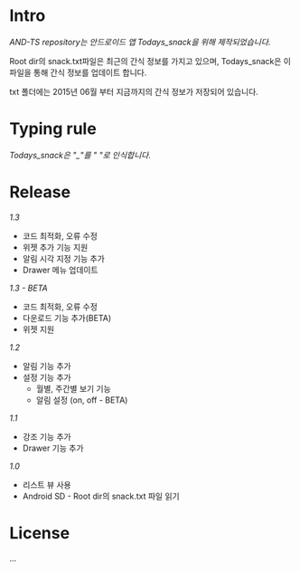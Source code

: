 # Intro

*AND-TS repository는 안드로이드 앱 Todays_snack을 위해 제작되었습니다.*

Root dir의 snack.txt파일은 최근의 간식 정보를 가지고 있으며,
Todays_snack은 이 파일을 통해 간식 정보를 업데이트 합니다.

txt 폴더에는 2015년 06월 부터 지금까지의 간식 정보가 저장되어 있습니다.

# Typing rule

*Todays_snack은 "_"를 " "로 인식합니다.*


# Release
  *1.3*
  - 코드 최적화, 오류 수정
  - 위젯 추가 기능 지원
  - 알림 시각 지정 기능 추가
  - Drawer 메뉴 업데이트

  *1.3 - BETA*
  - 코드 최적화, 오류 수정
  - 다운로드 기능 추가(BETA)
  - 위젯 지원


  *1.2*
  
  - 알림 기능 추가
  - 설정 기능 추가 
    - 월별, 주간별 보기 기능
    - 알림 설정 (on, off - BETA)


  *1.1*
  
  - 강조 기능 추가
  - Drawer 기능 추가


  *1.0*
  
  - 리스트 뷰 사용
  - Android SD - Root dir의 snack.txt 파일 읽기


# License
...
